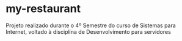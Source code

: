 # my-restaurant
Projeto realizado durante o 4º Semestre do curso de Sistemas para Internet, voltado à disciplina de Desenvolvimento para servidores

